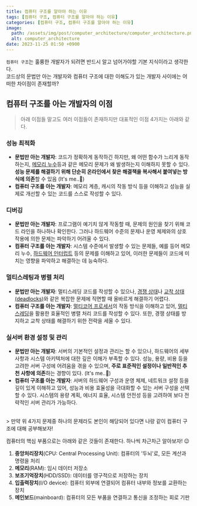 ```yaml
---
title: 컴퓨터 구조를 알아야 하는 이유
tags: [컴퓨터 구조, 컴퓨터 구조를 알아야 하는 이유]
categories: [컴퓨터 구조, 컴퓨터 구조를 알아야 하는 이유]
image:
  path: /assets/img/post/computer_architecture/computer_architecture.png
  alt: computer_architecture
date: 2023-11-25 01:50 +0900
---
```


`컴퓨터 구조`는 훌륭한 개발자가 되려면 반드시 알고 넘어가야할 기본 지식이라고 생각한다. <br>
코드상의 문법만 아는 개발자와 컴퓨터 구조에 대한 이해도가 있는 개발자 사이에는 어떠한 차이점이 존재할까?

## 컴퓨터 구조를 아는 개발자의 이점

> 아래 이점들 말고도 여러 이점들이 존재하지만 대표적인 이점 4가지는 아래와 같다.

### 성능 최적화

- **문법만 아는 개발자**: 코드가 정확하게 동작하긴 하지만, 왜 어떤 함수가 느리게 동작하는지, [메모리 누수](https://ko.wikipedia.org/wiki/%EB%A9%94%EB%AA%A8%EB%A6%AC_%EB%88%84%EC%88%98)등과 같은 메모리 문제가 왜 발생하는지 이해하지 못할 수 있다. **성능 문제를 해결하기 위해 단순히 온라인에서 찾은 해결책을 복사해서 붙여넣는 방식에 의존**할 수 있음 (It's me..🥹)
- **컴퓨터 구조를 아는 개발자**: 메모리 계층, 캐시의 작동 방식 등을 이해하고 성능을 실제로 개선할 수 있는 코드를 스스로 작성할 수 있다.

### 디버깅

- **문법만 아는 개발자**: 프로그램이 예기치 않게 작동할 때, 문제의 원인을 찾기 위해 코드 라인을 하나하나 확인한다.
  그러나 하드웨어 수준의 문제나 운영 체제와의 상호 작용에 의한 문제는 파악하기 어려울 수 있다.
- **컴퓨터 구조를 아는 개발자**: 시스템 수준에서 발생할 수 있는 문제들, 예를 등어 메모리 누수, [하드웨어 인터럽트](https://ko.wikipedia.org/wiki/%EC%9D%B8%ED%84%B0%EB%9F%BD%ED%8A%B8) 등의 문제를 이해하고 있어, 이러한 문제들이
  코드에 미치는 영향을 파악하고 해결하는 데 능숙하다.

### 멀티스레팅과 병렬 처리

- **문법만 아는 개발자**: 멀티스레딩 코드를 작성할 수 있으나, [경쟁 상태](https://ko.wikipedia.org/wiki/%EA%B2%BD%EC%9F%81_%EC%83%81%ED%83%9C)나 [교착 상태(deadlocks)](https://ko.wikipedia.org/wiki/%EA%B5%90%EC%B0%A9_%EC%83%81%ED%83%9C)와 같은 복잡한 문제에 직면할 때 올바르게 해결하기 어렵다.
- **컴퓨터 구조를 아는 개발자**: [멀티코어 프로세서](https://ko.wikipedia.org/wiki/%EB%A9%80%ED%8B%B0_%EC%BD%94%EC%96%B4)의 작동 방식을 이해하고 있어, [멀티스레딩](https://ko.wikipedia.org/wiki/%EB%A9%80%ED%8B%B0%EC%8A%A4%EB%A0%88%EB%94%A9)을 활용한 효율적인 병렬 처리 코드를 작성할 수 있다. 또한, 경쟁 상태를
  방지하고 교착 상태를 해결하기 위한 전략을 세울 수 있다.

### 실서버 환경 설정 및 관리

- **문법만 아는 개발자**: 서버의 기본적인 설정과 관리는 할 수 있으나, 하드웨어의 세부 사항과 시스템 아키텍처에 대한 깊은 이해가 부족할 수 있다.
  성능, 용량, 비용 등을 고려한 서버 구성에 어려움을 겪을 수 있으며, **주로 표준적인 설정이나 일반적인 추천 사항에 의존**하는 경향이 있다. (It's me..🥹)
- **컴퓨터 구조를 아는 개발자**: 서버의 하드웨어 구성과 운영 체제, 네트워크 설정 등을 깊이 있게 이해하고 있어, 성능과 비용 효율성을 극대화할 수 있는 서버 구성을 선택할 수 있다.
  시스템의 용량 계획, 에너지 효율, 시스템 안전성 등을 고려하여 보다 전략적인 서버 관리가 가능하다.

<br>
> 만약 위 4가지 문제중 하나의 문제라도 본인이 해당되어 있다면 나랑 같이 컴퓨터 구조에 대해 공부해보자!

<br>

컴퓨터의 핵심 부품으로는 아래와 같은 것들이 존재한다. 하나씩 차근차근 알아보자! 😉

1. **중앙처리장치**(CPU: Central Processing Unit): 컴퓨터의 '두뇌'로, 모든 계산과 명령을 처리
2. **메모리**(RAM): 임시 데이터 저장소
3. **보조기억장치**(HDD/SSD): 데이터를 영구적으로 저장하는 장치
4. **입출력장치**(I/O device): 컴퓨터 외부에 연결되어 컴퓨터 내부와 정보를 교환하는 장치
5. **메인보드**(mainboard): 컴퓨터의 모든 부품을 연결하고 통신을 조정하는 회로 기판
